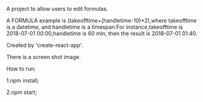 ﻿A project to allow users to edit formulas.

A FORMULA example is (takeofftime+(handletime-10)*2),where takeofftime is a datetime,
and handletime is a timespan.For instance,takeofftime is 2018-07-01 00:00,handletime is 60 min,
then the result is 2018-07-01 01:40.

Created by 'create-react-app'.

There is a screen shot image.

How to run:

1.npm install;

2.npm start;
